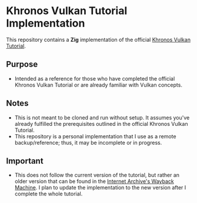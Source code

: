 # Khronos Vulkan Tutorial Implementation
This repository contains a **Zig** implementation of the official [Khronos Vulkan Tutorial](https://docs.vulkan.org/tutorial/latest/00_Introduction.html).

## Purpose
- Intended as a reference for those who have completed the official Khronos Vulkan Tutorial or are already familiar with Vulkan concepts.

## Notes
- This is not meant to be cloned and run without setup. It assumes you've already fulfilled the prerequisites outlined in the official Khronos Vulkan Tutorial.
- This repository is a personal implementation that I use as a remote backup/reference; thus, it may be incomplete or in progress.

## Important
- This does not follow the current version of the tutorial, but rather an older version that can be found in the [Internet Archive's Wayback Machine](https://web.archive.org/web/20250531225248/https://docs.vulkan.org/tutorial/latest/00_Introduction.html). I plan to update the implementation to the new version after I complete the whole tutorial.
